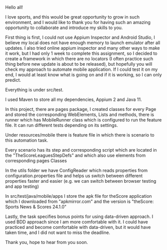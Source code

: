 Hello all!

I love sports, and this would be great opportunity to grow in such environment, and I would like to thank you 
for having such an amazing opportunity to collaborate and introduce my skills to you.

First thing is first, I could not use Appium Inspector and Android Studio, I believe my local does not
have enough memory to launch emulator after all updates. I also tried online appium inspector and many other 
ways to make it work, but I had only 1 week to complete this assignment, so I decided to create a framework
in which there are no locators (I often practice such thing before new update is about to be released),
but hopefully you will check my approach to automate mobile application. If I could test it on my end,
I would at least know what is going on and if it is working, so I can only predict.

Everything is under src/test.

I used Maven to store all my dependencies, Appium 2 and Java 11.

In this project, there are pages package, I created classes for every Page and stored the corresponding 
WebElements, Lists and methods, there is runner which has MobileRunner class which is configured to run the feature 
file. It can run different tests depending on its settings. 

Under resources/mobile there is feature file in which there is scenario to this automation task. 

Every scenario has its step and corresponding script which are located in the "TheScoreLeaguesStepDefs" and 
which also use elements from corresponding pages Classes

In the utils folder we have ConfigReader which reads properties from configuration.properties file and 
helps us switch between different properties faster and easier (e.g. we can switch between browser testing and 
app testing) 

In src/test/java/mobile/apps I store the apk file for theScore application which I downloaded from
"apkmirror.com" and the version is "theScore: Sports News & Scores 24.1.0"

Lastly, the task specifies bonus points for using data-driven approach. I used BDD approach since I am 
more comfortable with it. I could have practiced and become comfortable with data-driven, but it would 
have taken time, and I did not want to miss the deadline. 

Thank you, hope to hear from you soon. 
